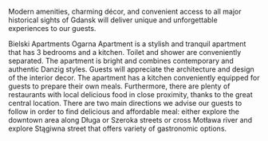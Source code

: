 Modern amenities, charming décor, and convenient access to all major historical sights of Gdansk will deliver unique and unforgettable experiences to our guests.

Bielski Apartments Ogarna Apartment is a stylish and tranquil apartment that has 3 bedrooms and a kitchen. Toilet and shower are conveniently separated. The apartment is bright and  combines contemporary and authentic Danzig styles. Guests will appreciate the architecture and design of the interior decor. The apartment has a kitchen conveniently equipped for guests to prepare their own meals. Furthermore, there are plenty of restaurants with local delicious food in close proximity, thanks to the great central location. There are two main directions we advise our guests to follow in order to find delicious and affordable meal: either explore the downtown area along Długa or Szeroka streets or cross Motława river and explore Stągiwna street that offers variety of gastronomic options.
